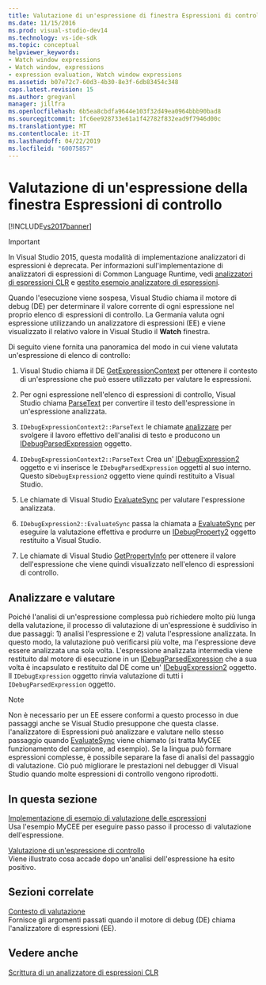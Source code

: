 ```yaml
---
title: Valutazione di un'espressione di finestra Espressioni di controllo | Microsoft Docs
ms.date: 11/15/2016
ms.prod: visual-studio-dev14
ms.technology: vs-ide-sdk
ms.topic: conceptual
helpviewer_keywords:
- Watch window expressions
- Watch window, expressions
- expression evaluation, Watch window expressions
ms.assetid: b07e72c7-60d3-4b30-8e3f-6db83454c348
caps.latest.revision: 15
ms.author: gregvanl
manager: jillfra
ms.openlocfilehash: 6b5ea8cbdfa9644e103f32d49ea0964bbb90bad8
ms.sourcegitcommit: 1fc6ee928733e61a1f42782f832ead9f7946d00c
ms.translationtype: MT
ms.contentlocale: it-IT
ms.lasthandoff: 04/22/2019
ms.locfileid: "60075857"
---
```

# <a name="evaluating-a-watch-window-expression"></a>Valutazione di un'espressione della finestra Espressioni di controllo
[!INCLUDE[vs2017banner](../../includes/vs2017banner.md)]

> [!IMPORTANT]
>  In Visual Studio 2015, questa modalità di implementazione analizzatori di espressioni è deprecata. Per informazioni sull'implementazione di analizzatori di espressioni di Common Language Runtime, vedi [analizzatori di espressioni CLR](https://github.com/Microsoft/ConcordExtensibilitySamples/wiki/CLR-Expression-Evaluators) e [gestito esempio analizzatore di espressioni](https://github.com/Microsoft/ConcordExtensibilitySamples/wiki/Managed-Expression-Evaluator-Sample).  
  
 Quando l'esecuzione viene sospesa, Visual Studio chiama il motore di debug (DE) per determinare il valore corrente di ogni espressione nel proprio elenco di espressioni di controllo. La Germania valuta ogni espressione utilizzando un analizzatore di espressioni (EE) e viene visualizzato il relativo valore in Visual Studio il **Watch** finestra.  
  
 Di seguito viene fornita una panoramica del modo in cui viene valutata un'espressione di elenco di controllo:  
  
1. Visual Studio chiama il DE [GetExpressionContext](../../extensibility/debugger/reference/idebugstackframe2-getexpressioncontext.md) per ottenere il contesto di un'espressione che può essere utilizzato per valutare le espressioni.  
  
2. Per ogni espressione nell'elenco di espressioni di controllo, Visual Studio chiama [ParseText](../../extensibility/debugger/reference/idebugexpressioncontext2-parsetext.md) per convertire il testo dell'espressione in un'espressione analizzata.  
  
3. `IDebugExpressionContext2::ParseText` le chiamate [analizzare](../../extensibility/debugger/reference/idebugexpressionevaluator-parse.md) per svolgere il lavoro effettivo dell'analisi di testo e producono un [IDebugParsedExpression](../../extensibility/debugger/reference/idebugparsedexpression.md) oggetto.  
  
4. `IDebugExpressionContext2::ParseText` Crea un' [IDebugExpression2](../../extensibility/debugger/reference/idebugexpression2.md) oggetto e vi inserisce le `IDebugParsedExpression` oggetti al suo interno. Questo si`DebugExpression2` oggetto viene quindi restituito a Visual Studio.  
  
5. Le chiamate di Visual Studio [EvaluateSync](../../extensibility/debugger/reference/idebugexpression2-evaluatesync.md) per valutare l'espressione analizzata.  
  
6. `IDebugExpression2::EvaluateSync` passa la chiamata a [EvaluateSync](../../extensibility/debugger/reference/idebugparsedexpression-evaluatesync.md) per eseguire la valutazione effettiva e produrre un [IDebugProperty2](../../extensibility/debugger/reference/idebugproperty2.md) oggetto restituito a Visual Studio.  
  
7. Le chiamate di Visual Studio [GetPropertyInfo](../../extensibility/debugger/reference/idebugproperty2-getpropertyinfo.md) per ottenere il valore dell'espressione che viene quindi visualizzato nell'elenco di espressioni di controllo.  
  
## <a name="parse-then-evaluate"></a>Analizzare e valutare  
 Poiché l'analisi di un'espressione complessa può richiedere molto più lunga della valutazione, il processo di valutazione di un'espressione è suddiviso in due passaggi: 1) analisi l'espressione e 2) valuta l'espressione analizzata. In questo modo, la valutazione può verificarsi più volte, ma l'espressione deve essere analizzata una sola volta. L'espressione analizzata intermedia viene restituito dal motore di esecuzione in un [IDebugParsedExpression](../../extensibility/debugger/reference/idebugparsedexpression.md) che a sua volta è incapsulato e restituito dal DE come un' [IDebugExpression2](../../extensibility/debugger/reference/idebugexpression2.md) oggetto. Il `IDebugExpression` oggetto rinvia valutazione di tutti i `IDebugParsedExpression` oggetto.  
  
> [!NOTE]
>  Non è necessario per un EE essere conformi a questo processo in due passaggi anche se Visual Studio presuppone che questa classe. l'analizzatore di Espressioni può analizzare e valutare nello stesso passaggio quando [EvaluateSync](../../extensibility/debugger/reference/idebugparsedexpression-evaluatesync.md) viene chiamato (si tratta MyCEE funzionamento del campione, ad esempio). Se la lingua può formare espressioni complesse, è possibile separare la fase di analisi del passaggio di valutazione. Ciò può migliorare le prestazioni nel debugger di Visual Studio quando molte espressioni di controllo vengono riprodotti.  
  
## <a name="in-this-section"></a>In questa sezione  
 [Implementazione di esempio di valutazione delle espressioni](../../extensibility/debugger/sample-implementation-of-expression-evaluation.md)  
 Usa l'esempio MyCEE per eseguire passo passo il processo di valutazione dell'espressione.  
  
 [Valutazione di un'espressione di controllo](../../extensibility/debugger/evaluating-a-watch-expression.md)  
 Viene illustrato cosa accade dopo un'analisi dell'espressione ha esito positivo.  
  
## <a name="related-sections"></a>Sezioni correlate  
 [Contesto di valutazione](../../extensibility/debugger/evaluation-context.md)  
 Fornisce gli argomenti passati quando il motore di debug (DE) chiama l'analizzatore di espressioni (EE).  
  
## <a name="see-also"></a>Vedere anche  
 [Scrittura di un analizzatore di espressioni CLR](../../extensibility/debugger/writing-a-common-language-runtime-expression-evaluator.md)
